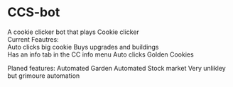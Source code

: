 # CCS-bot
A cookie clicker bot that plays Cookie clicker  
Current Feautres:  
  Auto clicks big cookie
  Buys upgrades and buildings  
  Has an info tab in the CC info menu 
  Auto clicks Golden Cookies
  
Planed features:
  Automated Garden
  Automated Stock market
  Very unlikley but grimoure automation

